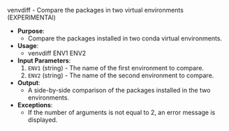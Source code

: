 venvdiff - Compare the packages in two virtual environments (EXPERIMENTAl)
- **Purpose**:
  - Compare the packages installed in two conda virtual environments.
- **Usage**:
  - venvdiff ENV1 ENV2
- **Input Parameters**:
  1. `ENV1` (string) - The name of the first environment to compare.
  2. `ENV2` (string) - The name of the second environment to compare.
- **Output**:
  - A side-by-side comparison of the packages installed in the two environments.
- **Exceptions**:
  - If the number of arguments is not equal to 2, an error message is displayed.

